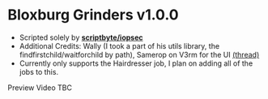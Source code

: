 # Bloxburg Grinders v1.0.0
- Scripted solely by [**scriptbyte/iopsec**](https://v3rm.net/members/scriptbyte.10844/)
- Additional Credits: Wally (I took a part of his utils library, the findfirstchild/waitforchild by path), Samerop on V3rm for the UI [(thread)](https://v3rm.net/threads/aero-a-simple-roblox-ui-library.16860/)
- Currently only supports the Hairdresser job, I plan on adding all of the jobs to this.

Preview Video TBC
